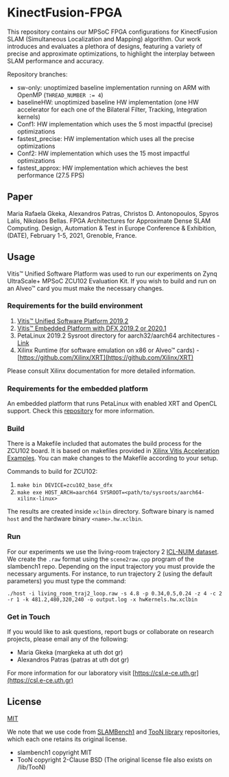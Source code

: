# KinectFusion-FPGA

This repository contains our MPSoC FPGA configurations for KinectFusion SLAM (Simultaneous Localization and Mapping) algorithm. Our work introduces and evaluates a plethora of designs, featuring a variety of precise and approximate optimizations, to highlight the interplay between SLAM performance and accuracy.

Repository branches:
* sw-only: unoptimized baseline implementation running on ARM with OpenMP (```THREAD_NUMBER := 4```)
* baselineHW: unoptimized baseline HW implementation (one HW accelerator for each one of the Bilateral Filter, Tracking, Integration kernels)
* Conf1: HW implementation which uses the 5 most impactful (precise) optimizations 
* fastest_precise: HW implementation which uses all the precise optimizations
* Conf2: HW implementation which uses the 15 most impactful optimizations 
* fastest_approx: HW implementation which achieves the best performance (27.5 FPS)
## Paper

Maria Rafaela Gkeka, Alexandros Patras, Christos D. Antonopoulos, Spyros Lalis, Nikolaos Bellas. FPGA Architectures for Approximate Dense SLAM Computing. Design, Automation & Test in Europe Conference & Exhibition, (DATE), February 1-5, 2021, Grenoble, France.

## Usage
Vitis™ Unified Software Platform was used to run our experiments on Zynq UltraScale+ MPSoC ZCU102 Evaluation Kit. If you wish to build and run on an Alveo™ card you must make the necessary changes. 

### Requirements for the build environment
1. [Vitis™ Unified Software Platform 2019.2](https://www.xilinx.com/support/download/index.html/content/xilinx/en/downloadNav/vitis/2019-2.html)
2. [Vitis™ Embedded Platform with DFX 2019.2 or 2020.1](https://www.xilinx.com/support/download/index.html/content/xilinx/en/downloadNav/embedded-platforms/2019-2.html)
3. PetaLinux 2019.2 Sysroot directory for aarch32/aarch64 architectures - [Link](https://www.xilinx.com/support/download/index.html/content/xilinx/en/downloadNav/embedded-design-tools/2019-2.html)
4. Xilinx Runtime (for software emulation on x86 or Alveo™ cards) - [https://github.com/Xilinx/XRT](https://github.com/Xilinx/XRT)

Please consult Xilinx documentation for more detailed information.

### Requirements for the embedded platform
An embedded platform that runs PetaLinux with enabled XRT and OpenCL support. Check this [repository](https://github.com/Xilinx/Vitis_Embedded_Platform_Source) for more information.

### Build
There is a Makefile included that automates the build process for the ZCU102 board. It is based on makefiles provided in [Xilinx Vitis Acceleration Examples](https://github.com/Xilinx/Vitis_Accel_Examples/tree/2019.2). You can make changes to the Makefile according to your setup.

Commands to build for ZCU102:
1. `make bin DEVICE=zcu102_base_dfx`
2. `make exe HOST_ARCH=aarch64 SYSROOT=<path/to/sysroots/aarch64-xilinx-linux>`

The results are created inside `xclbin` directory. Software binary is named `host` and the hardware binary `<name>.hw.xclbin`.

### Run
For our experiments we use the living-room trajectory 2 [ICL-NUIM dataset](https://www.doc.ic.ac.uk/~ahanda/VaFRIC/iclnuim.html). We create the `.raw` format using the `scene2raw.cpp` program of the slambench1 repo. Depending on the input trajectory you must provide the necessary arguments. For instance, to run trajectory 2 (using the default parameters) you must type the command:

`./host -i living_room_traj2_loop.raw -s 4.8 -p 0.34,0.5,0.24 -z 4 -c 2 -r 1 -k 481.2,480,320,240 -o output.log -x hwKernels.hw.xclbin`

### Get in Touch

If you would like to ask questions, report bugs or collaborate on research projects, please email any of the following:

 - Maria Gkeka (margkeka at uth dot gr)
 - Alexandros Patras (patras at uth dot gr)

For more information for our laboratory visit [https://csl.e-ce.uth.gr](https://csl.e-ce.uth.gr) 

## License

[MIT](https://choosealicense.com/licenses/mit/)

We note that we use code from [SLAMBench1](https://github.com/pamela-project/slambench1) and [TooN library](https://github.com/edrosten/TooN) repositories, which each one retains its original license.
* slambench1 copyright MIT
* TooN copyright 2-Clause BSD (The original license file also exists on /lib/TooN) 
